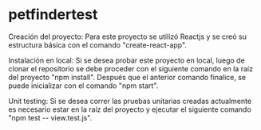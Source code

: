 # petfindertest

Creación del proyecto:
     Para este proyecto se utilizó Reactjs y se creó su estructura básica con el comando "create-react-app".

Instalación en local: 
    Si se desea probar este proyecto en local, luego de clonar el repositorio se debe proceder con el siguiente comando en la raíz del
    proyecto "npm install". Después que el anterior comando finalice, se puede inicializar con el comando "npm start".

Unit testing:
    Si se desea correr las pruebas unitarias creadas actualmente es necesario estar en la raíz del proyecto y ejecutar el siguiente comando "npm test -- view.test.js".